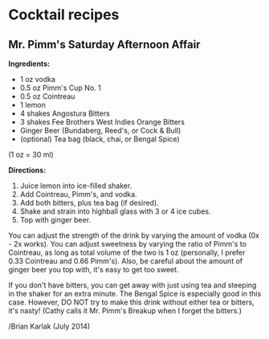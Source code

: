 # Cocktail recipes

## Mr. Pimm's Saturday Afternoon Affair

**Ingredients:**

* 1 oz vodka
* 0.5 oz Pimm's Cup No. 1
* 0.5 oz Cointreau
* 1 lemon
* 4 shakes Angostura Bitters
* 3 shakes Fee Brothers West Indies Orange Bitters
* Ginger Beer (Bundaberg, Reed's, or Cock & Bull)
* (optional) Tea bag (black, chai, or Bengal Spice)

(1 oz = 30 ml)

**Directions:**

1. Juice lemon into ice-filled shaker.
2. Add Cointreau, Pimm's, and vodka.
3. Add both bitters, plus tea bag (if desired).
4. Shake and strain into highball glass with 3 or 4 ice cubes.
5. Top with ginger beer.

You can adjust the strength of the drink by varying the amount of
vodka (0x - 2x works).  You can adjust sweetness by varying the ratio
of Pimm's to Cointreau, as long as total volume of the two is 1 oz
(personally, I prefer 0.33 Cointreau and 0.66 Pimm's).  Also, be
careful about the amount of ginger beer you top with, it's easy to get
too sweet.

If you don't have bitters, you can get away with just using tea and
steeping in the shaker for an extra minute.  The Bengal Spice is
especially good in this case.  However, DO NOT try to make this drink
without either tea or bitters, it's nasty!  (Cathy calls it Mr. Pimm's
Breakup when I forget the bitters.)

/Brian Karlak (July 2014)
